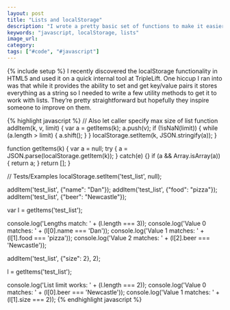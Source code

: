 ```yaml
---
layout: post
title: "Lists and localStorage"
description: "I wrote a pretty basic set of functions to make it easier to work with localStorage and lists."
keywords: "javascript, localStorage, lists"
image_url:
category:
tags: ["#code", "#javascript"]
---
```

{% include setup %}
I recently discovered the localStorage functionality in HTML5 and used it on a quick internal tool at TripleLift. One hiccup I ran into was that while it provides the ability to set and get key/value pairs it stores everything as a string so I needed to write a few utility methods to get it to work with lists. They’re pretty straightforward but hopefully they inspire someone to improve on them.

{% highlight javascript %}
// Also let caller specify max size of list
function addItem(k, v, limit) {
  var a = getItems(k);
  a.push(v);
  if (!isNaN(limit)) {
    while (a.length > limit) {
      a.shift();
    }
  }
  localStorage.setItem(k, JSON.stringify(a));
}

function getItems(k) {
  var a = null;
  try {
    a = JSON.parse(localStorage.getItem(k));
  } catch(e) {}
  if (a && Array.isArray(a)) {
    return a;
  }
  return [];
}

// Tests/Examples
localStorage.setItem('test_list', null);

addItem('test_list', {"name": "Dan"});
addItem('test_list', {"food": "pizza"});
addItem('test_list', {"beer": "Newcastle"});

var l = getItems('test_list');

console.log('Lengths match: ' + (l.length === 3));
console.log('Value 0 matches: ' + (l[0].name === 'Dan'));
console.log('Value 1 matches: ' + (l[1].food === 'pizza'));
console.log('Value 2 matches: ' + (l[2].beer === 'Newcastle'));

addItem('test_list', {"size": 2}, 2);

l = getItems('test_list');

console.log('List limit works: ' + (l.length === 2));
console.log('Value 0 matches: ' + (l[0].beer === 'Newcastle'));
console.log('Value 1 matches: ' + (l[1].size === 2));
{% endhighlight javascript %}